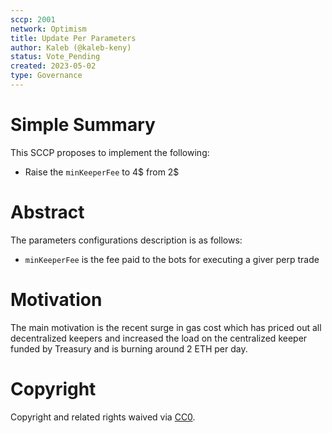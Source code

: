 ```yaml
---
sccp: 2001
network: Optimism
title: Update Per Parameters
author: Kaleb (@kaleb-keny)
status: Vote_Pending
created: 2023-05-02
type: Governance
---
```


# Simple Summary

This SCCP proposes to implement the following:

- Raise the `minKeeperFee` to 4$ from 2$

# Abstract

The parameters configurations description is as follows:
- `minKeeperFee` is the fee paid to the bots for executing a giver perp trade

# Motivation

The main motivation is the recent surge in gas cost which has priced out all decentralized keepers and increased the load on the centralized keeper funded by Treasury and is burning around 2 ETH per day.

# Copyright

Copyright and related rights waived via [CC0](https://creativecommons.org/publicdomain/zero/1.0/).